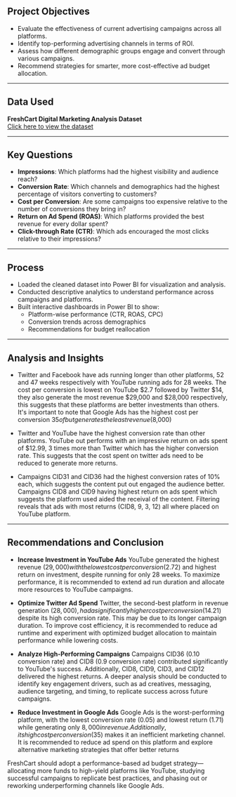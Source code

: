 ## Project Objectives

- Evaluate the effectiveness of current advertising campaigns across all platforms.  
- Identify top-performing advertising channels in terms of ROI.  
- Assess how different demographic groups engage and convert through various campaigns.  
- Recommend strategies for smarter, more cost-effective ad budget allocation.  

---

## Data Used

**FreshCart Digital Marketing Analysis Dataset**  
[Click here to view the dataset](https://docs.google.com/spreadsheets/d/1mslmLJokmPiVSNW3YSVCVdYg-4-6Q3ZjoS0tRqEOv6I/edit?usp=sharing)

---

## Key Questions

- **Impressions**: Which platforms had the highest visibility and audience reach?  
- **Conversion Rate**: Which channels and demographics had the highest percentage of visitors converting to customers?  
- **Cost per Conversion**: Are some campaigns too expensive relative to the number of conversions they bring in?  
- **Return on Ad Spend (ROAS)**: Which platforms provided the best revenue for every dollar spent?  
- **Click-through Rate (CTR)**: Which ads encouraged the most clicks relative to their impressions?  

---

## Process

- Loaded the cleaned dataset into Power BI for visualization and analysis.  
- Conducted descriptive analytics to understand performance across campaigns and platforms.  
- Built interactive dashboards in Power BI to show:  
  - Platform-wise performance (CTR, ROAS, CPC)  
  - Conversion trends across demographics  
  - Recommendations for budget reallocation

---

## Analysis and Insights
- Twitter and Facebook have ads running longer than other platforms, 52 and 47 weeks respectively with YouTube running ads for 28 weeks. The cost per conversion is lowest on 
YouTube $2.7 followed by Twitter $14, they also generate the most revenue $29,000 and $28,000 respectively, this suggests that these platforms are better investments than others. 
It's important to note that Google Ads has the highest cost per conversion $35 of but generates the least revenue ($8,000)

- Twitter and YouTube have the highest conversion rate than other platforms. YouTube out performs with an impressive return on ads spent of $12.99, 3 times more than Twitter 
which has the higher conversion rate.  This suggests that the cost spent on twitter ads need to be reduced to generate more returns.

- Campaigns CID31 and CID36 had the highest conversion rates of 10% each, which suggests the content put out engaged the audience better. Campaigns CID8 and CID9 having 
highest return on ads spent which suggests the platform used aided the receival of the content. Filtering reveals that ads with most returns (CID8, 9, 3, 12) all where placed on 
YouTube platform.

---

## Recommendations and Conclusion

- **Increase Investment in YouTube Ads**
YouTube generated the highest revenue ($29,000) with the lowest cost per conversion ($2.72) and highest return on 
investment, despite running for only 28 weeks. To maximize performance, it is recommended to extend ad run duration and 
allocate more resources to YouTube campaigns.

- **Optimize Twitter Ad Spend**
Twitter, the second-best platform in revenue generation ($28,000), had a significantly higher cost per conversion ($14.21) 
despite its high conversion rate. This may be due to its longer campaign duration. To improve cost efficiency, it is 
recommended to reduce ad runtime and experiment with optimized budget allocation to maintain performance while 
lowering costs.

- **Analyze High-Performing Campaigns**
Campaigns CID36 (0.10 conversion rate) and CID8 (0.9 conversion rate) contributed significantly to YouTube's success. 
Additionally, CID8, CID9, CID3, and CID12 delivered the highest returns. A deeper analysis should be conducted to identify 
key engagement drivers, such as ad creatives, messaging, audience targeting, and timing, to replicate success across future 
campaigns.

- **Reduce Investment in Google Ads**
Google Ads is the worst-performing platform, with the lowest conversion rate (0.05) and lowest return (1.71) while 
generating only $8,000 in revenue. Additionally, its high cost per conversion ($35) makes it an inefficient marketing channel. 
It is recommended to reduce ad spend on this platform and explore alternative marketing strategies that offer better 
returns

FreshCart should adopt a performance-based ad budget strategy—allocating more funds to high-yield platforms like YouTube, studying successful campaigns to replicate best practices, and phasing out or reworking underperforming channels like Google Ads.
